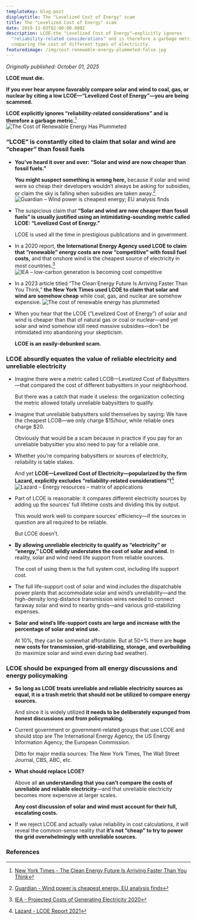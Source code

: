 ```yaml
---
templateKey: blog-post
displaytitle: The "Levelized Cost of Energy" scam
title: The "Levelized Cost of Energy" scam
date: 2019-11-03T02:00:00.000Z
description: LCOE—the "Levelized Cost of Energy"—explicitly ignores
  "reliability-related considerations" and is therefore a garbage metric for
  comparing the cost of different types of electricity.
featuredimage: /img/cost-renewable-energy-plummeted-false.jpg
---
```

_Originally published: October 01, 2025_

**LCOE must die.**

**If you ever hear anyone favorably compare solar and wind to coal, gas, or nuclear by citing a low LCOE—“Levelized Cost of Energy”—you are being scammed.**

**LCOE explicitly ignores “reliability-related considerations” and is therefore a garbage metric.**[^1]
    ![The Cost of Renewable Energy Has Plummeted](/img/cost-renewable-energy-plummeted-false.jpg)

### “LCOE” is constantly cited to claim that solar and wind are “cheaper” than fossil fuels

- **You’ve heard it over and over: “Solar and wind are now cheaper than fossil fuels.”**

    **You might suspect something is wrong here,** because if solar and wind were so cheap their developers wouldn’t always be asking for subsidies, or claim the sky is falling when subsidies are taken away.[^2]
    ![Guardian – Wind power is cheapest energy; EU analysis finds](/img/gaurdian-wind-cheap.jpg)

- The suspicious claim that **“Solar and wind are now cheaper than fossil fuels” is usually justified using an intimidating-sounding metric called LCOE: “Levelized Cost of Energy.”**

    LCOE is used all the time in prestigious publications and in government.

- In a 2020 report, **the International Energy Agency used LCOE to claim that “renewable” energy costs are now “competitive” with fossil fuel costs,** and that onshore wind is the cheapest source of electricity in most countries.[^3]
    ![IEA – low-carbon generation is becoming cost competitive](/img/low-carbon-cost-competitive.jpg)

- In a 2023 article titled “The Clean Energy Future Is Arriving Faster Than You Think,” **the New York Times used LCOE to claim that solar and wind are somehow cheap** while coal, gas, and nuclear are somehow expensive.
    ![The cost of renewable energy has plummeted](/img/cost-renewable-energy-plummeted.jpg)

- When you hear that the LCOE (”Levelized Cost of Energy”) of solar and wind is cheaper than that of natural gas or coal or nuclear—and yet solar and wind somehow still need massive subsidies—don’t be intimidated into abandoning your skepticism.

    **LCOE is an easily-debunked scam.**

### LCOE absurdly equates the value of reliable electricity and unreliable electricity

- Imagine there were a metric called LCOB—Levelized Cost of Babysitters—that compared the cost of different babysitters in your neighborhood.

    But there was a catch that made it useless: the organization collecting the metric allowed totally unreliable babysitters to qualify.

- Imagine that unreliable babysitters sold themselves by saying: We have the cheapest LCOB—we only charge $15/hour, while reliable ones charge $20.

    Obviously that would be a scam because in practice if you pay for an unreliable babysitter you also need to pay for a reliable one.

- Whether you’re comparing babysitters or sources of electricity, reliability is table stakes.

    And yet **LCOE—Levelized Cost of Electricity—popularized by the firm Lazard, explicitly excludes “reliability-related considerations”!**[^4]
    ![Lazard – Energy resources – matrix of applications](/img/energy-resources-matrix-application.jpg)

- Part of LCOE is reasonable: it compares different electricity sources by adding up the sources’ full lifetime costs and dividing this by output.

    This would work well to compare sources’ efficiency—if the sources in question are all required to be reliable.

    But LCOE doesn’t.

- **By allowing unreliable electricity to qualify as “electricity” or “energy,” LCOE wildly understates the cost of solar and wind.** In reality, solar and wind need life support from reliable sources.

    The cost of using them is the full system cost, including life support cost.

- The full life-support cost of solar and wind includes the dispatchable power plants that accommodate solar and wind’s unreliability—and the high-density long-distance transmission wires needed to connect faraway solar and wind to nearby grids—and various grid-stabilizing expenses.

- **Solar and wind’s life-support costs are large and increase with the percentage of solar and wind use.**

    At 10%, they can be somewhat affordable. But at 50+% there are **huge new costs for transmission, grid-stabilizing, storage, and overbuilding** (to maximize solar and wind even during bad weather).

### LCOE should be expunged from all energy discussions and energy policymaking

- **So long as LCOE treats unreliable and reliable electricity sources as equal, it is a trash metric that should not be utilized to compare energy sources.**

    And since it is widely utilized **it needs to be deliberately expunged from honest discussions and from policymaking.**

- Current government or government-related groups that use LCOE and should stop are The International Energy Agency, the US Energy Information Agency, the European Commission.

    Ditto for major media sources: The New York Times, The Wall Street Journal, CBS, ABC, etc.

- **What should replace LCOE?**

    Above all **an understanding that you can’t compare the costs of unreliable and reliable electricity**—and that unreliable electricity becomes more expensive at larger scales.

    **Any cost discussion of solar and wind must account for their full, escalating costs.**

- If we reject LCOE and actually value reliability in cost calculations, it will reveal the common-sense reality that **it’s not “cheap” to try to power the grid overwhelmingly with unreliable sources.**

### References

[^1]: [New York Times - The Clean Energy Future Is Arriving Faster Than You Think](https://www.nytimes.com/interactive/2023/08/12/climate/clean-energy-us-fossil-fuels.html)

[^2]: [Guardian - Wind power is cheapest energy, EU analysis finds](https://www.theguardian.com/environment/2014/oct/13/wind-power-is-cheapest-energy-unpublished-eu-analysis-finds)

[^3]: [IEA - Projected Costs of Generating Electricity 2020](https://www.iea.org/reports/projected-costs-of-generating-electricity-2020)

[^4]: [Lazard - LCOE Report 2021](https://www.lazard.com/research-insights/levelized-cost-of-energy-levelized-cost-of-storage-and-levelized-cost-of-hydrogen-2021/)
